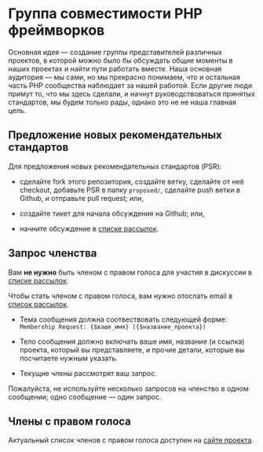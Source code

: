 Группа совместимости PHP фреймворков
====================================

Основная идея — создание группы представителей различных проектов, в которой можно было бы обсуждать общие моменты
в наших проектах и найти пути работать вместе. Наша основная аудитория — мы сами, но мы прекрасно понимаем, что
и остальная часть PHP сообщества наблюдает за нашей работой. Если другие люди примут то, что мы здесь сделали, и начнут
руководствоваться принятых стандартов, мы будем только рады, однако это не не наша главная цель.


Предложение новых рекомендательных стандартов
---------------------------------------------

Для предложения новых рекомендательных стандартов (PSR):

- сделайте fork этого репозитория, создайте ветку, сделайте от неё checkout, добавьте PSR в папку `proposed/`, сделайте
  push ветки в Github, и отправьте pull request; или,

- создайте тикет для начала обсуждения на Github; или,

- начните обсуждение в [списке рассылок].


Запрос членства
---------------

Вам **не нужно** быть членом с правом голоса для участия в дискуссии в [списке рассылок].

Чтобы стать членом с правом голоса, вам нужно отослать email в [список рассылок].

- Тема сообщения должна соотвествовать следующей форме: `Membership Request: {$ваше_имя} ({$название_проекта})`

- Тело сообщения должно включать ваше имя, название (и ссылка) проекта, который вы представляете, и прочие детали,
  которые вы посчитаете нужным указать.

- Текущие члены рассмотрят ваш запрос.

Пожалуйста, не используйте несколько запросов на членство в одном сообщении; одно сообщение — один запрос.


Члены с правом голоса
---------------------

Актуальный список членов с правом голоса доступен на [сайте проекта].

[списке рассылок]: http://groups.google.com/group/php-fig/
[список рассылок]: http://groups.google.com/group/php-fig/
[сайте проекта]: http://www.php-fig.org/
